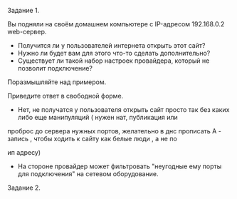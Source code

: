Задание 1.

Вы подняли на своём домашнем компьютере с IP-адресом 192.168.0.2 web-сервер.

* Получится ли у пользователей интернета открыть этот сайт?
* Нужно ли будет вам для этого что-то сделать дополнительно?
* Существует ли такой набор настроек провайдера, который не позволит подключение?

Поразмышляйте над примером.

Приведите ответ в свободной форме.

* Нет, не получатся у пользователя открыть сайт просто так без каких либо еще манипуляций ( нужен нат, публикация или 

проброс до сервера нужных портов, желательно в днс прописать А - запись , чтобы ходить к сайту как белые люди , а не по 

ип адресу)

* На стороне провайдер может фильтровать "неугодные ему порты для подключения" на сетевом оборудование.

Задание 2.

